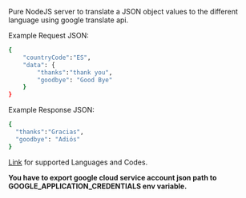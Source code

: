 Pure NodeJS server to translate a JSON object values to the different language using google translate api.

Example Request JSON:
```sh
{
	"countryCode":"ES",
	"data": {
		"thanks":"thank you",
		"goodbye": "Good Bye"
	}
}
```

Example Response JSON:
```sh
{
  "thanks":"Gracias",
  "goodbye": "Adiós"
}
```

[Link](https://cloud.google.com/translate/docs/languages) for supported Languages and Codes.

**You have to export google cloud service account json path to GOOGLE_APPLICATION_CREDENTIALS env variable.**